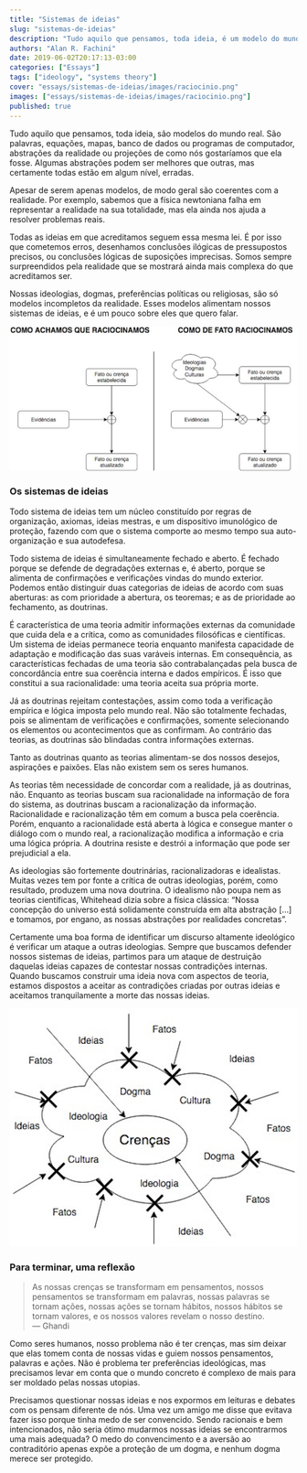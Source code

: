 ```yaml
---
title: "Sistemas de ideias"
slug: "sistemas-de-ideias"
description: "Tudo aquilo que pensamos, toda ideia, é um modelo do mundo real. São palavras, equações, mapas, banco de dados ou programas de computador, abstrações da realidade ou projeções de como nós gostaria que a realidade fosse. A forma como vemos a realidade é só um modelo mental do que é a realidade de fato. Alguns modelos podem ser melhores que outros, mas certamente todos estão em algum nível, errados."
authors: "Alan R. Fachini"
date: 2019-06-02T20:17:13-03:00
categories: ["Essays"]
tags: ["ideology", "systems theory"]
cover: "essays/sistemas-de-ideias/images/raciocinio.png"
images: ["essays/sistemas-de-ideias/images/raciocinio.png"]
published: true
---
```


Tudo aquilo que pensamos, toda ideia, são modelos do mundo real. São palavras, equações, mapas, banco de dados ou programas de computador, abstrações da realidade ou projeções de como nós gostaríamos que ela fosse. Algumas abstrações podem ser melhores que outras, mas certamente todas estão em algum nível, erradas.

Apesar de serem apenas modelos, de modo geral são coerentes com a realidade. Por exemplo, sabemos que a física newtoniana falha em representar a realidade na sua totalidade, mas ela ainda nos ajuda a resolver problemas reais.

Todas as ideias em que acreditamos seguem essa mesma lei. É por isso que cometemos erros, desenhamos conclusões ilógicas de pressupostos precisos, ou conclusões lógicas de suposições imprecisas. Somos sempre surpreendidos pela realidade que se mostrará ainda mais complexa do que acreditamos ser.

Nossas ideologias, dogmas, preferências políticas ou religiosas, são só modelos incompletos da realidade. Esses modelos alimentam nossos sistemas de ideias, e é um pouco sobre eles que quero falar.

![Como achamos que raciocinamos; como realmente raciocinamos](./images/raciocinio.png)

### Os sistemas de ideias

Todo sistema de ideias tem um núcleo constituído por regras de organização, axiomas, ideias mestras, e um dispositivo imunológico de proteção, fazendo com que o sistema comporte ao mesmo tempo sua auto-organização e sua autodefesa.

Todo sistema de ideias é simultaneamente fechado e aberto. É fechado porque se defende de degradações externas e, é aberto, porque se alimenta de confirmações e verificações vindas do mundo exterior. Podemos então distinguir duas categorias de ideias de acordo com suas aberturas: as com prioridade a abertura, os teoremas; e as de prioridade ao fechamento, as doutrinas.

É característica de uma teoria admitir informações externas da comunidade que cuida dela e a crítica, como as comunidades filosóficas e científicas. Um sistema de ideias permanece teoria enquanto manifesta capacidade de adaptação e modificação das suas varáveis internas. Em consequência, as características fechadas de uma teoria são contrabalançadas pela busca de concordância entre sua coerência interna e dados empíricos. É isso que constitui a sua racionalidade: uma teoria aceita sua própria morte.

Já as doutrinas rejeitam contestações, assim como toda a verificação empírica e lógica imposta pelo mundo real. Não são totalmente fechadas, pois se alimentam de verificações e confirmações, somente selecionando os elementos ou acontecimentos que as confirmam. Ao contrário das teorias, as doutrinas são blindadas contra informações externas.

Tanto as doutrinas quanto as teorias alimentam-se dos nossos desejos, aspirações e paixões. Elas não existem sem os seres humanos.

As teorias têm necessidade de concordar com a realidade, já as doutrinas, não. Enquanto as teorias buscam sua racionalidade na informação de fora do sistema, as doutrinas buscam a racionalização da informação. Racionalidade e racionalização têm em comum a busca pela coerência. Porém, enquanto a racionalidade está aberta à lógica e consegue manter o diálogo com o mundo real, a racionalização modifica a informação e cria uma lógica própria. A doutrina resiste e destrói a informação que pode ser prejudicial a ela.

As ideologias são fortemente doutrinárias, racionalizadoras e idealistas. Muitas vezes tem por fonte a crítica de outras ideologias, porém, como resultado, produzem uma nova doutrina. O idealismo não poupa nem as teorias científicas, Whitehead dizia sobre a física clássica: “Nossa concepção do universo está solidamente construída em alta abstração […] e tomamos, por engano, as nossas abstrações por realidades concretas”.

Certamente uma boa forma de identificar um discurso altamente ideológico é verificar um ataque a outras ideologias. Sempre que buscamos defender nossos sistemas de ideias, partimos para um ataque de destruição daquelas ideias capazes de contestar nossas contradições internas. Quando buscamos construir uma ideia nova com aspectos de teoria, estamos dispostos a aceitar as contradições criadas por outras ideias e aceitamos tranquilamente a morte das nossas ideias.

![O filtro ideológico](./images/ideologia.png)

### Para terminar, uma reflexão

> As nossas crenças se transformam em pensamentos, nossos pensamentos se transformam em palavras, nossas palavras se tornam ações, nossas ações se tornam hábitos, nossos hábitos se tornam valores, e os nossos valores revelam o nosso destino. <br />
> — Ghandi

Como seres humanos, nosso problema não é ter crenças, mas sim deixar que elas tomem conta de nossas vidas e guiem nossos pensamentos, palavras e ações. Não é problema ter preferências ideológicas, mas precisamos levar em conta que o mundo concreto é complexo de mais para ser moldado pelas nossas utopias.

Precisamos questionar nossas ideias e nos expormos em leituras e debates com os pensam diferente de nós. Uma vez um amigo me disse que evitava fazer isso porque tinha medo de ser convencido. Sendo racionais e bem intencionados, não seria ótimo mudarmos nossas ideias se encontrarmos uma mais adequada? O medo do convencimento e a aversão ao contraditório apenas expõe a proteção de um dogma, e nenhum dogma merece ser protegido.
